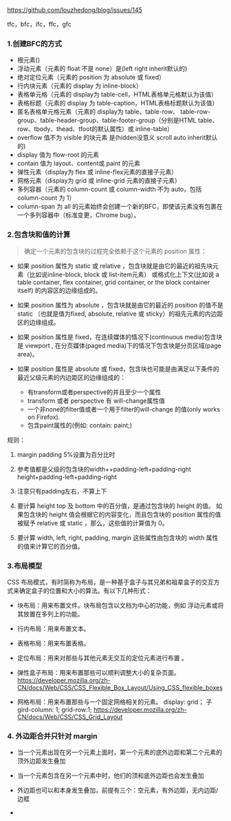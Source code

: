 https://github.com/louzhedong/blog/issues/145

tfc，bfc，ifc，ffc，gfc

### 1.创建BFC的方式

- 根元素(<html>)
- 浮动元素（元素的 float 不是 none）是(left right inherit默认的)
- 绝对定位元素（元素的 position 为 absolute 或 fixed）
- 行内块元素（元素的 display 为 inline-block）
- 表格单元格（元素的 display为 table-cell，HTML表格单元格默认为该值）
- 表格标题（元素的 display 为 table-caption，HTML表格标题默认为该值）
- 匿名表格单元格元素（元素的 display为 table、table-row、 table-row-group、table-header-group、table-footer-group（分别是HTML table、row、tbody、thead、tfoot的默认属性）或 inline-table）
- overflow 值不为 visible 的块元素  是(hidden没意义 scroll auto inherit默认的)
- display 值为 flow-root 的元素
- contain 值为 layout、content或 paint 的元素
- 弹性元素（display为 flex 或 inline-flex元素的直接子元素）
- 网格元素（display为 grid 或 inline-grid 元素的直接子元素）
- 多列容器（元素的 column-count 或 column-width 不为 auto，包括 column-count 为 1）
- column-span 为 all 的元素始终会创建一个新的BFC，即使该元素没有包裹在一个多列容器中（标准变更，Chrome bug）。


### 2.包含块和值的计算

> 确定一个元素的包含块的过程完全依赖于这个元素的 position 属性：

- 如果 position 属性为 static 或 relative ，包含块就是由它的最近的祖先块元素（比如说inline-block, block 或 list-item元素）
或格式化上下文(比如说 a table container, flex container, grid container, or the block container itself)
的内容区的边缘组成的。

- 如果 position 属性为 absolute ，包含块就是由它的最近的 position 的值不是 static 
（也就是值为fixed, absolute, relative 或 sticky）的祖先元素的内边距区的边缘组成。

- 如果 position 属性是 fixed，在连续媒体的情况下(continuous media)包含块是 viewport ,
在分页媒体(paged media)下的情况下包含块是分页区域(page area)。

- 如果 position 属性是 absolute 或 fixed，包含块也可能是由满足以下条件的最近父级元素的内边距区的边缘组成的：
    - 有transform或者perspective的并且至少一个属性
    - transform 或者 perspective 有 will-change属性值
    - 一个非none的filter值或者一个用于filter的will-change 的值(only works on Firefox).
    - 包含paint属性的(例如: contain: paint;)

规则： 

1. margin padding 5%设置为百分比时

2. 参考值都是父级的包含块的width++padding-left+padding-right height+padding-left+padding-right

3. 注意只有padding左右，不算上下

4. 要计算 height top 及 bottom 中的百分值，是通过包含块的 height 的值。
如果包含块的 height 值会根据它的内容变化，而且包含块的 position 属性的值被赋予 relative 或 static ，那么，这些值的计算值为 0。

5. 要计算 width, left, right, padding, margin 这些属性由包含块的 width 属性的值来计算它的百分值。


### 3.布局模型

CSS 布局模式，有时简称为布局，是一种基于盒子与其兄弟和祖辈盒子的交互方式来确定盒子的位置和大小的算法。有以下几种形式：

- 块布局：用来布置文件。块布局包含以文档为中心的功能，例如 浮动元素或将其放置在多列上的功能。
- 行内布局：用来布置文本。
- 表格布局：用来布置表格。
- 定位布局：用来对那些与其他元素无交互的定位元素进行布置 。
- 弹性盒子布局：用来布置那些可以顺利调整大小的复杂页面。
https://developer.mozilla.org/zh-CN/docs/Web/CSS/CSS_Flexible_Box_Layout/Using_CSS_flexible_boxes

- 网格布局：用来布置那些与一个固定网格相关的元素。 display: grid； 子 gird-column: 1; grid-row:1;
https://developer.mozilla.org/zh-CN/docs/Web/CSS/CSS_Grid_Layout


### 4. 外边距合并只针对 margin

- 当一个元素出现在另一个元素上面时，第一个元素的底外边距和第二个元素的顶外边距发生叠加

- 当一个元素包含在另一个元素中时，他们的顶和底外边距也会发生叠加

- 外边距也可以和本身发生叠加，前提有三个：空元素，有外边距，无内边距/边框

- 
